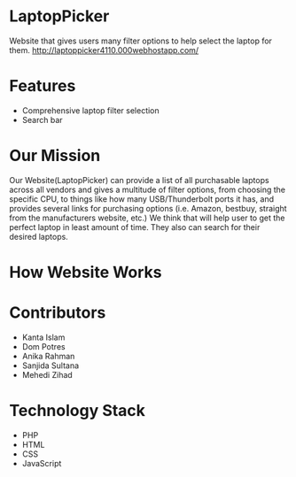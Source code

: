 # LaptopPicker
Website that gives users many filter options to help select the laptop for them.
http://laptoppicker4110.000webhostapp.com/

# Features
- Comprehensive laptop filter selection
- Search bar
# Our Mission
Our Website(LaptopPicker) can provide a list of all purchasable laptops across all vendors and gives a multitude of filter options, from choosing the specific CPU, to things like how many USB/Thunderbolt ports it has, and provides several links for purchasing options (i.e. Amazon, bestbuy, straight from the manufacturers website, etc.) We think that will help user to get the perfect laptop in least amount of time. They also can search for their desired laptops.
# How Website Works




# Contributors
- Kanta Islam
- Dom Potres
- Anika Rahman
- Sanjida Sultana
- Mehedi Zihad

# Technology Stack
- PHP
- HTML
- CSS
- JavaScript
